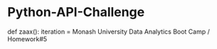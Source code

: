# Python-API-Challenge
def zaax(): iteration = Monash University Data Analytics Boot Camp / Homework#5
